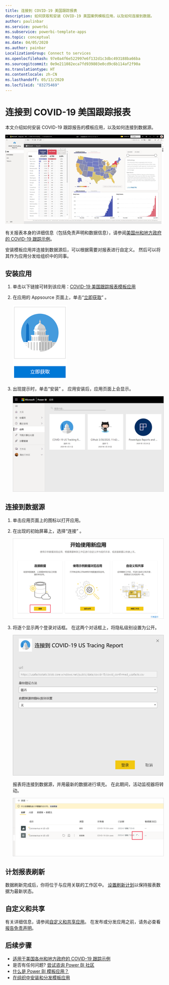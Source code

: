 ```yaml
---
title: 连接到 COVID-19 美国跟踪报表
description: 如何获取和安装 COVID-19 美国案例模板应用，以及如何连接到数据。
author: paulinbar
ms.service: powerbi
ms.subservice: powerbi-template-apps
ms.topic: conceptual
ms.date: 04/05/2020
ms.author: painbar
LocalizationGroup: Connect to services
ms.openlocfilehash: 97e0a4f6e522997e6f132d1c3dbc493188ba66ba
ms.sourcegitcommit: 0e9e211082eca7fd939803e0cd9c6b114af2f90a
ms.translationtype: HT
ms.contentlocale: zh-CN
ms.lasthandoff: 05/13/2020
ms.locfileid: "83275469"
---
```

# <a name="connect-to-the-covid-19-us-tracking-report"></a>连接到 COVID-19 美国跟踪报表
本文介绍如何安装 COVID-19 跟踪报告的模板应用，以及如何连接到数据源。

![COVID-19 美国跟踪报告](media/service-connect-to-covid-19-tracking/service-covid-19-us-tracking-report-title-screen.png)

有关报表本身的详细信息（包括免责声明和数据信息），请参阅[美国州和地方政府的 COVID-19 跟踪示例](../create-reports/sample-covid-19-us.md)。

安装模板应用并连接到数据源后，可以根据需要对报表进行自定义。 然后可以将其作为应用分发给组织中的同事。

## <a name="install-the-app"></a>安装应用

1. 单击以下链接可转到该应用：[COVID-19 美国跟踪报表模板应用](https://appsource.microsoft.com/en-us/product/power-bi/pbi-contentpacks.covid19ms)

1. 在应用的 Appsource 页面上，单击“[立即获取](https://appsource.microsoft.com/en-us/product/power-bi/pbi-contentpacks.covid19ms)”  。

    [![Appsource 中的 Covid-19 美国跟踪报表](media/service-connect-to-covid-19-tracking/service-covid-19-us-tracking-report-appsource-icon.png)](https://appsource.microsoft.com/en-us/product/power-bi/pbi-contentpacks.covid19ms)

1. 出现提示时，单击“安装”  。 应用安装后，应用页面上会显示。

   ![应用页面上的 COVID-19 美国跟踪报表](media/service-connect-to-covid-19-tracking/service-covid-19-us-tracking-report-apps-page-icon.png)

## <a name="connect-to-data-sources"></a>连接到数据源

1. 单击应用页面上的图标以打开应用。

1. 在出现的初始屏幕上，选择“连接”  。

   ![模板应用初始屏幕](media/service-connect-to-covid-19-tracking/service-covid-19-us-tracking-report-splash-screen.png)

1. 将逐个显示两个登录对话框。 在这两个对话框上，将隐私级别设置为公开。

   ![COVID-19 美国跟踪报表登录对话框](media/service-connect-to-covid-19-tracking/service-covid-19-us-tracking-report-signin-dialog.png)

   报表将连接到数据源，并用最新的数据进行填充。 在此期间，活动监视器将转动。

   ![刷新中的 Covid-19 美国跟踪报表](media/service-connect-to-covid-19-tracking/service-covid-19-us-tracking-report-refresh-monitor.png)

## <a name="schedule-report-refresh"></a>计划报表刷新

数据刷新完成后，你将位于与应用关联的工作区中。 [设置刷新计划](../connect-data/refresh-scheduled-refresh.md)以保持报表数据为最新状态。

## <a name="customize-and-share"></a>自定义和共享

有关详细信息，请参阅[自定义和共享应用](../connect-data/service-template-apps-install-distribute.md#customize-and-share-the-app)。 在发布或分发应用之前，请务必查看[报告免责声明](../create-reports/sample-covid-19-us.md#disclaimers)。

## <a name="next-steps"></a>后续步骤
* [适用于美国各州和地方政府的 COVID-19 跟踪示例](../create-reports/sample-covid-19-us.md)
* 是否有任何问题? [尝试咨询 Power BI 社区](https://community.powerbi.com/)
* [什么是 Power BI 模板应用？](../connect-data/service-template-apps-overview.md)
* [在组织中安装和分发模板应用](../connect-data/service-template-apps-install-distribute.md)
